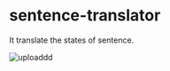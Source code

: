# sentence-translator
It translate the states of sentence.

![uploaddd](https://user-images.githubusercontent.com/96859500/218335749-35c4ce6e-d287-4c9f-8c9a-9381bf9efe90.jpg)
